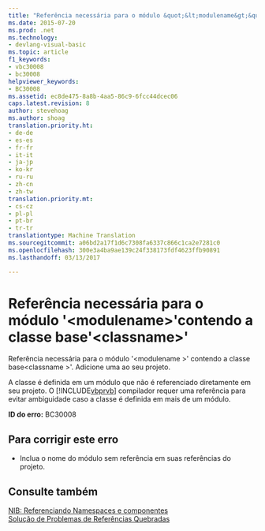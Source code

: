 ```yaml
---
title: "Referência necessária para o módulo &quot;&lt;modulename&gt;&quot;contendo a classe base&quot;&lt;classname&gt;&quot; | Documentos do Microsoft"
ms.date: 2015-07-20
ms.prod: .net
ms.technology:
- devlang-visual-basic
ms.topic: article
f1_keywords:
- vbc30008
- bc30008
helpviewer_keywords:
- BC30008
ms.assetid: ec8de475-8a8b-4aa5-86c9-6fcc44dcec06
caps.latest.revision: 8
author: stevehoag
ms.author: shoag
translation.priority.ht:
- de-de
- es-es
- fr-fr
- it-it
- ja-jp
- ko-kr
- ru-ru
- zh-cn
- zh-tw
translation.priority.mt:
- cs-cz
- pl-pl
- pt-br
- tr-tr
translationtype: Machine Translation
ms.sourcegitcommit: a06bd2a17f1d6c7308fa6337c866c1ca2e7281c0
ms.openlocfilehash: 300e3a4ba9ae139c24f338173fdf4623ffb90891
ms.lasthandoff: 03/13/2017

---
```

# <a name="reference-required-to-module-39ltmodulenamegt39-containing-the-base-class-39ltclassnamegt39"></a>Referência necessária para o módulo '&lt;modulename&gt;'contendo a classe base'&lt;classname&gt;'
Referência necessária para o módulo '\<modulename >' contendo a classe base\<classname >'. Adicione uma ao seu projeto.  
  
 A classe é definida em um módulo que não é referenciado diretamente em seu projeto. O [!INCLUDE[vbprvb](../../csharp/programming-guide/concepts/linq/includes/vbprvb_md.md)] compilador requer uma referência para evitar ambiguidade caso a classe é definida em mais de um módulo.  
  
 **ID do erro:** BC30008  
  
## <a name="to-correct-this-error"></a>Para corrigir este erro  
  
-   Inclua o nome do módulo sem referência em suas referências do projeto.  
  
## <a name="see-also"></a>Consulte também  
 [NIB: Referenciando Namespaces e componentes](http://msdn.microsoft.com/en-us/568fa759-796b-44cd-bf5e-1cf8de6e38fd)   
 [Solução de Problemas de Referências Quebradas](https://docs.microsoft.com/visualstudio/ide/troubleshooting-broken-references)
